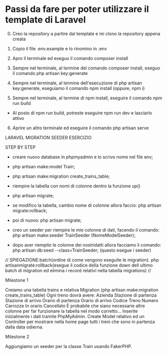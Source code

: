 # Passi da fare per poter utilizzare il template di Laravel

0. Creo la repository a partire dal template e mi clono la repository appena creata

1. Copio il file .env.example e lo rinomino in .env

2. Apro il terminale ed eseguo il comando composer install

3. Sempre nel terminale, al termine del comando composer install, eseguo il comando php artisan key:generate

4. Sempre nel terminale, al termine dell'esecuzione di php artisan key:generate, eseguiamo il comando npm install (oppure, npm i)

5. Sempre nel terminale, al termine di npm install, eseguire il comando npm run build
- Al posto di npm run build, potreste eseguire npm run dev e lasciarlo attivo

6. Aprire un altro terminale ed eseguire il comando php artisan serve

LARAVEL MIGRATION SEEDER ESERCIZIO

STEP BY STEP

- creare nuovo database in phpmyadmin e lo scrivo nome nel file env;

- php artisan make:model Train;

- php artisan make:migration create_trains_table;

- riempire la tabella con nomi di colonne dentro la funzione up()

- php artisan migrate;

- se modifico la tabella, cambio nome di colonne allora faccio: php artisan migrate:rollback; 

- poi di nuovo: php artisan migrate;

- creo un seeder per riempire le mie colonne di dati, facendo il comando: php artisan make:seeder TrainSeeder (NomeModelSeeder);

- dopo aver riempito le colonne dei nostridatti allora facciamo il comando: php artisan db:seed --class=TrainSeeder; (questo esegue i seeder)


// SPIEGAZIONE:batch(ordine di come vengono eseguite le migration).
php artisanmigrate:rollback(esegue il codice della funzione down dell ultimo batch di migration ed elimina i record relativi nella tabella migrations) //


Milestone 1

Creiamo una tabella trains e relativa Migration (php artisan make:migration create_trains_table)
Ogni treno dovrà avere:
Azienda
Stazione di partenza
Stazione di arrivo
Orario di partenza
Orario di arrivo
Codice Treno
Numero Carrozze
In orario
Cancellato
È probabile che siano necessarie altre colonne per far funzionare la tabella nel modo corretto...
Inserite inizialmente i dati tramite PhpMyAdmin.
Create Model relativo ed un Controller per mostrare nella home page tutti i treni che sono in partenza dalla data odierna.


Milestone 2

Aggiungiamo un seeder per la classe Train usando FakerPHP.







